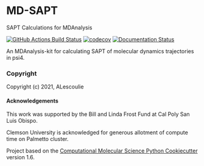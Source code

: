 MD-SAPT
==============================
SAPT Calculations for MDAnalysis

[//]: # (Badges)
[![GitHub Actions Build Status](https://github.com/alescoulie/MDSAPT/workflows/CI/badge.svg)](https://github.com/alescolie/MDSAPT/actions?query=workflow%3ACI)
[![codecov](https://codecov.io/gh/alescoulie/MDSAPT/branch/master/graph/badge.svg)](https://codecov.io/gh/alescoulie/MDSAPT/branch/master)
[![Documentation Status](https://readthedocs.org/projects/mdsapt/badge/?version=latest)](https://mdsapt.readthedocs.io/en/latest/?badge=latest)

An MDAnalysis-kit for calculating SAPT of molecular dynamics trajectories in psi4. 

### Copyright

Copyright (c) 2021, ALescoulie

#### Acknowledgements

This work was supported by the Bill and Linda Frost Fund at Cal Poly San Luis Obispo.

Clemson University is acknowledged for generous allotment of compute time on Palmetto cluster.

Project based on the [Computational Molecular Science Python Cookiecutter](https://github.com/molssi/cookiecutter-cms) version 1.6.